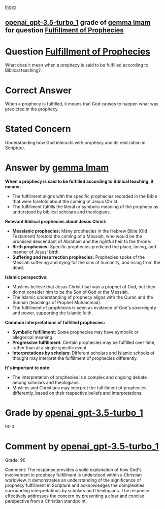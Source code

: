 
[Index](../../../../index.md)
## [openai_gpt-3.5-turbo_1](../../../grading_models/openai_gpt-3.5-turbo_1.md) grade of [gemma Imam](../../../answering_models/gemma_Imam.md) for question [Fulfillment of Prophecies](../../../questions/Fulfillment_of_Prophecies.md)

# Question [Fulfillment of Prophecies](../../../questions/Fulfillment_of_Prophecies.md)
What does it mean when a prophecy is said to be fulfilled according to Biblical teaching?

# Correct Answer
When a prophecy is fulfilled, it means that God causes to happen what was predicted in the prophecy.

# Stated Concern
Understanding how God interacts with prophecy and its realization in Scripture.

# Answer by [gemma Imam](../../../answering_models/gemma_Imam.md)
**When a prophecy is said to be fulfilled according to Biblical teaching, it means:**

- The fulfillment aligns with the specific prophecies recorded in the Bible that were foretold about the coming of Jesus Christ.
- The fulfillment fulfills the literal or symbolic meaning of the prophecy as understood by biblical scholars and theologians.


**Relevant Biblical prophecies about Jesus Christ:**

- **Messianic prophecies:** Many prophecies in the Hebrew Bible (Old Testament) foretold the coming of a Messiah, who would be the promised descendant of Abraham and the rightful heir to the throne. 
- **Birth prophecies:** Specific prophecies predicted the place, timing, and manner of Jesus' birth.
- **Suffering and resurrection prophecies:** Prophecies spoke of the Messiah suffering and dying for the sins of humanity, and rising from the dead.


**Islamic perspective:**

- Muslims believe that Jesus Christ (Isa) was a prophet of God, but they do not consider him to be the Son of God or the Messiah.
- The Islamic understanding of prophecy aligns with the Quran and the Sunnah (teachings of Prophet Muhammad).
- The fulfillment of prophecies is seen as evidence of God's sovereignty and power, supporting the Islamic faith.


**Common interpretations of fulfilled prophecies:**

- **Symbolic fulfillment:** Some prophecies may have symbolic or allegorical meaning.
- **Progressive fulfillment:** Certain prophecies may be fulfilled over time, rather than at a single specific event.
- **Interpretations by scholars:** Different scholars and Islamic schools of thought may interpret the fulfillment of prophecies differently.


**It's important to note:**

- The interpretation of prophecies is a complex and ongoing debate among scholars and theologians.
- Muslims and Christians may interpret the fulfillment of prophecies differently, based on their respective beliefs and interpretations.

# Grade by [openai_gpt-3.5-turbo_1](../../../grading_models/openai_gpt-3.5-turbo_1.md)
90.0

# Comment by [openai_gpt-3.5-turbo_1](../../../grading_models/openai_gpt-3.5-turbo_1.md)
Grade: 90

Comment: The response provides a solid explanation of how God's involvement in prophecy fulfillment is understood within a Christian worldview. It demonstrates an understanding of the significance of prophecy fulfillment in Scripture and acknowledges the complexities surrounding interpretations by scholars and theologians. The response effectively addresses the concern by presenting a clear and concise perspective from a Christian standpoint.
